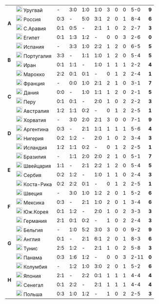 <!--2021-09-10 12:00:02-->
<table class="g">
<tr><td rowspan=4><b> A</b></td><td class=col><img width="20px" src="/posts/ЧМ и ЧЕ по футболу/uy.svg"> Уругвай</td><td>-</td><td>3:0</td><td>1:0</td><td>1:0</td><td>3</td><td>0</td><td>0</td><td>5-0</td><td><b>9</b></td></tr>
<tr><td class=col><img width="20px" src="/posts/ЧМ и ЧЕ по футболу/ru.svg"> Россия</td><td>0:3</td><td>-</td><td>5:0</td><td>3:1</td><td>2</td><td>0</td><td>1</td><td>8-4</td><td><b>6</b></td></tr>
<tr><td class=col><img width="20px" src="/posts/ЧМ и ЧЕ по футболу/sa.svg"> С.Аравия</td><td>0:1</td><td>0:5</td><td>-</td><td>2:1</td><td>1</td><td>0</td><td>2</td><td>2-7</td><td><b>3</b></td></tr>
<tr class=bb><td class=col><img width="20px" src="/posts/ЧМ и ЧЕ по футболу/eg.svg"> Египет</td><td>0:1</td><td>1:3</td><td>1:2</td><td>-</td><td>0</td><td>0</td><td>3</td><td>2-6</td><td><b>0</b></td></tr>

<tr><td rowspan=4><b> B</b></td><td class=col><img width="20px" src="/posts/ЧМ и ЧЕ по футболу/es.svg"> Испания</td><td>-</td><td>3:3</td><td>1:0</td><td>2:2</td><td>1</td><td>2</td><td>0</td><td>6-5</td><td><b>5</b></td></tr>
<tr><td class=col><img width="20px" src="/posts/ЧМ и ЧЕ по футболу/pt.svg"> Португалия</td><td>3:3</td><td>-</td><td>1:1</td><td>1:0</td><td>1</td><td>2</td><td>0</td><td>5-4</td><td><b>5</b></td></tr>
<tr><td class=col><img width="20px" src="/posts/ЧМ и ЧЕ по футболу/ir.svg"> Иран</td><td>0:1</td><td>1:1</td><td>-</td><td>1:0</td><td>1</td><td>1</td><td>1</td><td>2-2</td><td><b>4</b></td></tr>
<tr class=bb><td class=col><img width="20px" src="/posts/ЧМ и ЧЕ по футболу/ma.svg"> Марокко</td><td>2:2</td><td>0:1</td><td>0:1</td><td>-</td><td>0</td><td>1</td><td>2</td><td>2-4</td><td><b>1</b></td></tr>

<tr><td rowspan=4><b> C</b></td><td class=col><img width="20px" src="/posts/ЧМ и ЧЕ по футболу/fr.svg"> Франция</td><td>-</td><td>0:0</td><td>1:0</td><td>2:1</td><td>2</td><td>1</td><td>0</td><td>3-1</td><td><b>7</b></td></tr>
<tr><td class=col><img width="20px" src="/posts/ЧМ и ЧЕ по футболу/dk.svg"> Дания </td><td>0:0</td><td>-</td><td>1:0</td><td>1:1</td><td>1</td><td>2</td><td>0</td><td>2-1</td><td><b>5</b></td></tr>
<tr><td class=col><img width="20px" src="/posts/ЧМ и ЧЕ по футболу/pe.svg"> Перу </td><td>0:1</td><td>0:1</td><td>-</td><td>2:0</td><td>1</td><td>0</td><td>2</td><td>2-2</td><td><b>3</b></td></tr>
<tr class=bb><td class=col><img width="20px" src="/posts/ЧМ и ЧЕ по футболу/au.svg"> Австралия </td><td>1:2</td><td>1:1</td><td>0:2</td><td>-</td><td>0</td><td>1</td><td>2</td><td>2-5</td><td><b>1</b></td></tr>

<tr><td rowspan=4><b> D</b></td><td class=col><img width="20px" src="/posts/ЧМ и ЧЕ по футболу/hr.svg"> Хорватия</td><td>-</td><td>3:0</td><td>2:0</td><td>2:1</td><td>3</td><td>0</td><td>0</td><td>7-1</td><td><b>9</b></td></tr>
<tr><td class=col><img width="20px" src="/posts/ЧМ и ЧЕ по футболу/ar.svg"> Аргентина</td><td>0:3</td><td>-</td><td>2:1</td><td>1:1</td><td>1</td><td>1</td><td>1</td><td>5-6</td><td><b>4</b></td></tr>
<tr><td class=col><img width="20px" src="/posts/ЧМ и ЧЕ по футболу/ng.svg"> Нигерия</td><td>0:2</td><td>1:2</td><td>-</td><td>2:0</td><td>1</td><td>0</td><td>2</td><td>3-4</td><td><b>3</b></td></tr>
<tr class=bb><td class=col><img width="20px" src="/posts/ЧМ и ЧЕ по футболу/is.svg"> Исландия</td><td>1:2</td><td>1:1</td><td>0:2</td><td>-</td><td>0</td><td>1</td><td>2</td><td>2-5</td><td><b>1</b></td></tr>

<tr><td rowspan=4><b> E</b></td><td class=col><img width="20px" src="/posts/ЧМ и ЧЕ по футболу/br.svg"> Бразилия</td><td>-</td><td>1:1</td><td>2:0</td><td>2:0</td><td>2</td><td>1</td><td>0</td><td>5-1</td><td><b>7</b></td></tr>
<tr><td class=col><img width="20px" src="/posts/ЧМ и ЧЕ по футболу/ch.svg"> Швейцария</td><td>1:1</td><td>-</td><td>2:1</td><td>2:2</td><td>1</td><td>2</td><td>0</td><td>5-4</td><td><b>5</b></td></tr>
<tr><td class=col><img width="20px" src="/posts/ЧМ и ЧЕ по футболу/rs.svg"> Сербия</td><td>0:2</td><td>1:2</td><td>-</td><td>1:0</td><td>1</td><td>1</td><td>0</td><td>2-4</td><td><b>3</b></td></tr>
<tr class=bb><td class=col><img width="20px" src="/posts/ЧМ и ЧЕ по футболу/cr.svg"> Коста-Рика</td><td>0:2</td><td>2:2</td><td>0:1</td><td>-</td><td>0</td><td>1</td><td>2</td><td>2-5</td><td><b>1</b></td></tr>

<tr><td rowspan=4><b> F</b></td><td class=col><img width="20px" src="/posts/ЧМ и ЧЕ по футболу/se.svg"> Швеция</td><td>-</td><td>3:0</td><td>1:0</td><td>1:2</td><td>2</td><td>0</td><td>1</td><td>5-2</td><td><b>6</b></td></tr>
<tr><td class=col><img width="20px" src="/posts/ЧМ и ЧЕ по футболу/mx.svg"> Мексика </td><td>0:3</td><td>-</td><td>2:1</td><td>1:0</td><td>2</td><td>0</td><td>1</td><td>3-4</td><td><b>6</b></td></tr>
<tr><td class=col><img width="20px" src="/posts/ЧМ и ЧЕ по футболу/kr.svg"> Юж.Корея</td><td>0:1</td><td>1:2</td><td>-</td><td>2:0</td><td>1</td><td>0</td><td>2</td><td>3-3</td><td><b>3</b></td></tr>
<tr class=bb><td class=col><img width="20px" src="/posts/ЧМ и ЧЕ по футболу/de.svg"> Германия </td><td>2:1</td><td>0:1</td><td>0:2</td><td>-</td><td>1</td><td>0</td><td>2</td><td>2-4</td><td><b>3</b></td></tr>

<tr><td rowspan=4><b> G</b></td><td class=col><img width="20px" src="/posts/ЧМ и ЧЕ по футболу/be.svg"> Бельгия </td><td>-</td><td>1:0</td><td>5:2</td><td>3:0</td><td>3</td><td>0</td><td>0</td><td>9-2</td><td><b>9</b></td></tr>
<tr><td class=col><img width="20px" src="/posts/ЧМ и ЧЕ по футболу/gb-eng.svg"> Англия </td><td>0:1</td><td>-</td><td>2:1</td><td>6:1</td><td>2</td><td>0</td><td>1</td><td>8-3</td><td><b>6</b></td></tr>
<tr><td class=col><img width="20px" src="/posts/ЧМ и ЧЕ по футболу/tn.svg"> Тунис </td><td>2:5</td><td>1:2</td><td>-</td><td>2:1</td><td>1</td><td>0</td><td>2</td><td>5-8</td><td><b>3</b></td></tr>
<tr class=bb><td class=col><img width="20px" src="/posts/ЧМ и ЧЕ по футболу/pa.svg"> Панама </td><td>0:3</td><td>1:6</td><td>1:2</td><td>-</td><td>0</td><td>0</td><td>3</td><td>2-11</td><td><b>0</b></td></tr>

<tr><td rowspan=4><b> H</b></td><td class=col><img width="20px" src="/posts/ЧМ и ЧЕ по футболу/co.svg"> Колумбия </td><td>-</td><td>1:2</td><td>1:0</td><td>3:0</td><td>2</td><td>0</td><td>1</td><td>5-2</td><td><b>6</b></td></tr>
<tr><td class=col><img width="20px" src="/posts/ЧМ и ЧЕ по футболу/jp.svg"> Япония </td><td>2:1</td><td>-</td><td>2:2</td><td>0:1</td><td>1</td><td>1</td><td>1</td><td>4-4</td><td><b>4</b></td></tr>
<tr><td class=col><img width="20px" src="/posts/ЧМ и ЧЕ по футболу/sn.svg"> Сенегал </td><td>0:1</td><td>2:2</td><td>-</td><td>2:1</td><td>1</td><td>1</td><td>1</td><td>4-4</td><td><b>4</b></td></tr>
<tr><td class=col><img width="20px" src="/posts/ЧМ и ЧЕ по футболу/pl.svg"> Польша </td><td>0:3</td><td>1:0</td><td>1:2</td><td>-</td><td>1</td><td>0</td><td>2</td><td>2-5</td><td><b>3</b></td></tr>
</table>
